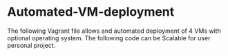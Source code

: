 # Automated-VM-deployment
The following Vagrant file allows and automated deployment of 4 VMs with optional operating system. The following code can be Scalable for user personal project.
